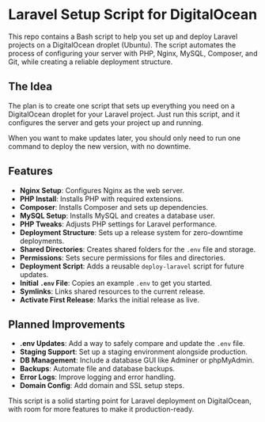 # Laravel Setup Script for DigitalOcean

This repo contains a Bash script to help you set up and deploy Laravel projects on a DigitalOcean droplet (Ubuntu). The script automates the process of configuring your server with PHP, Nginx, MySQL, Composer, and Git, while creating a reliable deployment 
structure.

## The Idea

The plan is to create one script that sets up everything you need on a DigitalOcean droplet for your Laravel project. Just run this script, and it configures the server and gets your project up and running.

When you want to make updates later, you should only need to run one command to deploy the new version, with no downtime.


## Features

- **Nginx Setup**: Configures Nginx as the web server.
- **PHP Install**: Installs PHP with required extensions.
- **Composer**: Installs Composer and sets up dependencies.
- **MySQL Setup**: Installs MySQL and creates a database user.
- **PHP Tweaks**: Adjusts PHP settings for Laravel performance.
- **Deployment Structure**: Sets up a release system for zero-downtime deployments.
- **Shared Directories**: Creates shared folders for the `.env` file and storage.
- **Permissions**: Sets secure permissions for files and directories.
- **Deployment Script**: Adds a reusable `deploy-laravel` script for future updates.
- **Initial `.env` File**: Copies an example `.env` to get you started.
- **Symlinks**: Links shared resources to the current release.
- **Activate First Release**: Marks the initial release as live.

## Planned Improvements

- **.env Updates**: Add a way to safely compare and update the `.env` file.
- **Staging Support**: Set up a staging environment alongside production.
- **DB Management**: Include a database GUI like Adminer or phpMyAdmin.
- **Backups**: Automate file and database backups.
- **Error Logs**: Improve logging and error handling.
- **Domain Config**: Add domain and SSL setup steps.

This script is a solid starting point for Laravel deployment on DigitalOcean, with room for more features to make it production-ready.
